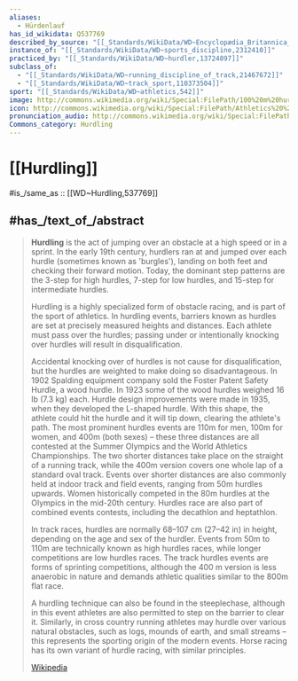```yaml
---
aliases:
  - Hürdenlauf
has_id_wikidata: Q537769
described_by_source: "[[_Standards/WikiData/WD~Encyclopædia_Britannica_11th_edition,867541]]"
instance_of: "[[_Standards/WikiData/WD~sports_discipline,2312410]]"
practiced_by: "[[_Standards/WikiData/WD~hurdler,13724897]]"
subclass_of:
  - "[[_Standards/WikiData/WD~running_discipline_of_track,21467672]]"
  - "[[_Standards/WikiData/WD~track_sport,110373504]]"
sport: "[[_Standards/WikiData/WD~athletics,542]]"
image: http://commons.wikimedia.org/wiki/Special:FilePath/100%20m%20hurdles%20Memorial%20Van%20Damme%202010.jpg
icon: http://commons.wikimedia.org/wiki/Special:FilePath/Athletics%20%28hurdles%20running%29%20pictogram.svg
pronunciation_audio: http://commons.wikimedia.org/wiki/Special:FilePath/De-H%C3%BCrdenlauf.ogg
Commons_category: Hurdling
---
```


# [[Hurdling]] 

#is_/same_as :: [[WD~Hurdling,537769]] 

## #has_/text_of_/abstract 

> **Hurdling** is the act of jumping over an obstacle at a high speed or in a sprint. 
> In the early 19th century, hurdlers ran at and jumped over each hurdle 
> (sometimes known as 'burgles'), landing on both feet and checking their forward motion. 
> Today, the dominant step patterns are the 3-step for high hurdles, 
> 7-step for low hurdles, and 15-step for intermediate hurdles. 
> 
> Hurdling is a highly specialized form of obstacle racing, and is part of the sport of athletics. In hurdling events, barriers known as hurdles are set at precisely measured heights and distances. Each athlete must pass over the hurdles; passing under or intentionally knocking over hurdles will result in disqualification.
>
> Accidental knocking over of hurdles is not cause for disqualification,  but the hurdles are weighted to make doing so disadvantageous.  In 1902 Spalding equipment company sold the Foster Patent Safety Hurdle, a wood hurdle.  In 1923 some of the wood hurdles weighed 16 lb (7.3 kg) each. Hurdle design improvements were made in 1935, when they developed the L-shaped hurdle. With this shape, the athlete could hit the hurdle and it will tip down, clearing the athlete's path. The most prominent hurdles events are 110m for men, 100m for women, and 400m (both sexes) – these three distances are all contested at the Summer Olympics and the World Athletics Championships. The two shorter distances take place on the straight of a running track, while the 400m version covers one whole lap of a standard oval track. Events over shorter distances are also commonly held at indoor track and field events, ranging from 50m hurdles upwards. Women historically competed in the 80m hurdles at the Olympics in the mid-20th century. Hurdles race are also part of combined events contests, including the decathlon and heptathlon.
>
> In track races, hurdles are normally 68–107 cm (27–42 in) in height, depending on the age and sex of the hurdler. Events from 50m to 110m are technically known as high hurdles races, while longer competitions are low hurdles races. The track hurdles events are forms of sprinting competitions, although the 400 m version is less anaerobic in nature and demands athletic qualities similar to the 800m flat race.
>
> A hurdling technique can also be found in the steeplechase, although in this event athletes are also permitted to step on the barrier to clear it. Similarly, in cross country running athletes may hurdle over various natural obstacles, such as logs, mounds of earth, and small streams – this represents the sporting origin of the modern events. Horse racing has its own variant of hurdle racing, with similar principles.
>
> [Wikipedia](https://en.wikipedia.org/wiki/Hurdling) 

